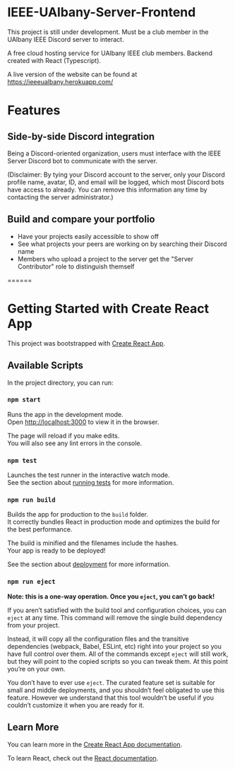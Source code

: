 # IEEE-UAlbany-Server-Frontend

This project is still under development. Must be a club member in the UAlbany IEEE Discord server to interact.

A free cloud hosting service for UAlbany IEEE club members. Backend created with React (Typescript).

A live version of the website can be found at https://ieeeualbany.herokuapp.com/

# Features

## Side-by-side Discord integration

Being a Discord-oriented organization, users must interface with the IEEE Server Discord bot to communicate with the server.

(Disclaimer: By tying your Discord account to the server, only your Discord profile name, avatar, ID, and email will be logged, which most Discord bots have access to already. You can remove this information any time by contacting the server administrator.)


## Build and compare your portfolio
* Have your projects easily accessible to show off
* See what projects your peers are working on by searching their Discord name
* Members who upload a project to the server get the "Server Contributor" role to distinguish themself

======

# Getting Started with Create React App

This project was bootstrapped with [Create React App](https://github.com/facebook/create-react-app).

## Available Scripts

In the project directory, you can run:

### `npm start`

Runs the app in the development mode.\
Open [http://localhost:3000](http://localhost:3000) to view it in the browser.

The page will reload if you make edits.\
You will also see any lint errors in the console.

### `npm test`

Launches the test runner in the interactive watch mode.\
See the section about [running tests](https://facebook.github.io/create-react-app/docs/running-tests) for more information.

### `npm run build`

Builds the app for production to the `build` folder.\
It correctly bundles React in production mode and optimizes the build for the best performance.

The build is minified and the filenames include the hashes.\
Your app is ready to be deployed!

See the section about [deployment](https://facebook.github.io/create-react-app/docs/deployment) for more information.

### `npm run eject`

**Note: this is a one-way operation. Once you `eject`, you can’t go back!**

If you aren’t satisfied with the build tool and configuration choices, you can `eject` at any time. This command will remove the single build dependency from your project.

Instead, it will copy all the configuration files and the transitive dependencies (webpack, Babel, ESLint, etc) right into your project so you have full control over them. All of the commands except `eject` will still work, but they will point to the copied scripts so you can tweak them. At this point you’re on your own.

You don’t have to ever use `eject`. The curated feature set is suitable for small and middle deployments, and you shouldn’t feel obligated to use this feature. However we understand that this tool wouldn’t be useful if you couldn’t customize it when you are ready for it.

## Learn More

You can learn more in the [Create React App documentation](https://facebook.github.io/create-react-app/docs/getting-started).

To learn React, check out the [React documentation](https://reactjs.org/).
